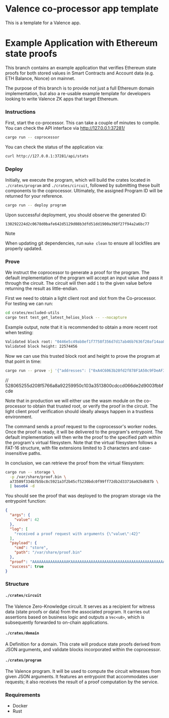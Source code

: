 # Valence co-processor app template

This is a template for a Valence app.

# Example Application with Ethereum state proofs
This branch contains an example application that verifies Ethereum state proofs 
for both stored values in Smart Contracts and Account data (e.g. ETH Balance, Nonce) on mainnet.

The purpose of this branch is to provide not just a full Ethereum domain implementation, but also
a re-usable example template for developers looking to write Valence ZK apps that target Ethereum.


### Instructions

First, start the co-processor. This can take a couple of minutes to compile. You can check the API interface via http://127.0.0.1:37281/

```sh
cargo run -- coprocessor
```

You can check the status of the application via:

```sh
curl http://127.0.0.1:37281/api/stats
```

### Deploy

Initially, we execute the program, which will build the crates located in `./crates/program` and `./crates/circuit`, followed by submitting these built components to the coprocessor. Ultimately, the assigned Program ID will be returned for your reference.

```sh
cargo run -- deploy program
```

Upon successful deployment, you should observe the generated ID:

```
130292224d2c0678d0bafe642d5129d08b3dfd51dd1900a398f27f94a2a6bc77
```

>[!NOTE]
> When updating git dependencies, run `make clean` to ensure all lockfiles are properly updated.


### Prove

We instruct the coprocessor to generate a proof for the program. The default implementation of the program will accept an input value and pass it through the circuit. The circuit will then add `1` to the given value before returning the result as little-endian.

First we need to obtain a light client root and slot from the Co-processor. For testing we can run:

```sh
cd crates/excluded-utils
cargo test test_get_latest_helios_block -- --nocapture
```

Example output, note that it is recommended to obtain a more recent root when testing:
```sh
Validated block root: "0446e5c49ab8ef1f7758f356d7d17ab46b7636f20af14aa856b5da36ef837047"
Validated block height: 22574456
```

Now we can use this trusted block root and height to prove the program at that point in time:

```sh
cargo run -- prove -j '{"addresses": ["0xA4C6063b20fd2f878F1A50c9FDeAF3943F867E4e", "0x07ae8551be970cb1cca11dd7a11f47ae82e70e67"], "keys": ["0xec8156718a8372b1db44bb411437d0870f3e3790d4a08526d024ce1b0b668f6b", ""], "height":8418207, "root":"f3994b2e95b08a7ed728ccf4eed012fe8549d45c5bee9fcfc2ad5e6e0ba5fe4a"}' -p /var/share/proof.bin c7782b47658574f4f492937892c9f4fdaaf5b58d7277a018cb3de0a802fa8078
```

// 528065255d208f5766a8a92259950c103a3513800cdccd066de2d9003fbbfcde

Note that in production we will either use the wasm module on the co-processor to obtain that trusted root, or verify the proof in the circuit.
The light client proof verification should ideally always happen in a trustless environment.

The command sends a proof request to the coprocessor's worker nodes. Once the proof is ready, it will be delivered to the program's entrypoint. The default implementation will then write the proof to the specified path within the program's virtual filesystem. Note that the virtual filesystem follows a FAT-16 structure, with file extensions limited to 3 characters and case-insensitive paths.

In conclusion, we can retrieve the proof from the virtual filesystem:

```sh
cargo run -- storage \
  -p /var/share/proof.bin \
  a73509f334b7b5bc8c5921a3f2b45cf5230bdc0f99ff72db2d33716a92bd687b \
  | base64 -d
```

You should see the proof that was deployed to the program storage via the entrypoint function:

```json
{
  "args": {
    "value": 42
  },
  "log": [
    "received a proof request with arguments {\"value\":42}"
  ],
  "payload": {
    "cmd": "store",
    "path": "/var/share/proof.bin"
  },
  "proof": "AAAAAAAAAAAAAAAAKAAAAAAAAAAAAAAAAAAAAAAAAAAAAAAAAAAAAAAAAAAAAAAAAAAAACsAAAAAAAAACwAAAAAAAAB2NC4wLjAtcmMuMwA=",
  "success": true
}
```

### Structure

#### `./crates/circuit`

The Valence Zero-Knowledge circuit. It serves as a recipient for witness data (state proofs or data) from the associated program. It carries out assertions based on business logic and outputs a `Vec<u8>`, which is subsequently forwarded to on-chain applications.

#### `./crates/domain`

A Definition for a domain. This crate will produce state proofs derived from JSON arguments, and validate blocks incorporated within the coprocessor.

#### `./crates/program`

The Valence program. It will be used to compute the circuit witnesses from given JSON arguments. It features an entrypoint that accommodates user requests; it also receives the result of a proof computation by the service.

### Requirements

- Docker
- Rust
